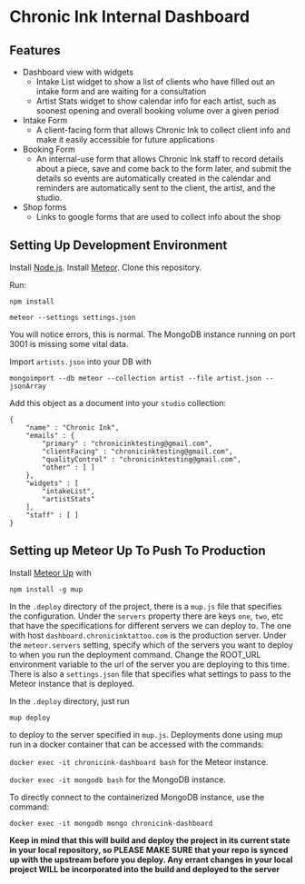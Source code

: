 # Chronic Ink Internal Dashboard

## Features
- Dashboard view with widgets
  - Intake List widget to show a list of clients who have filled out an intake form and are waiting for a consultation
  - Artist Stats widget to show calendar info for each artist, such as soonest opening and overall booking volume over a given period
- Intake Form
  - A client-facing form that allows Chronic Ink to collect client info and make it easily accessible for future applications
- Booking Form
  - An internal-use form that allows Chronic Ink staff to record details about a piece, save and come back to the form later, and submit the details so events are automatically created in the calendar and reminders are automatically sent to the client, the artist, and the studio.
- Shop forms
  - Links to google forms that are used to collect info about the shop


## Setting Up Development Environment

Install [Node.js](https://nodejs.org/en/). Install [Meteor](https://www.meteor.com/). Clone this repository. 

Run:

`npm install`

`meteor --settings settings.json`

You will notice errors, this is normal. The MongoDB instance running on port 3001 is missing some vital data. 

Import `artists.json` into your DB with 

`mongoimport --db meteor --collection artist --file artist.json --jsonArray`

Add this object as a document into your `studio` collection:

```
{
	"name" : "Chronic Ink",
	"emails" : {
		"primary" : "chronicinktesting@gmail.com",
		"clientFacing" : "chronicinktesting@gmail.com",
		"qualityControl" : "chronicinktesting@gmail.com",
		"other" : [ ]
	},
	"widgets" : [
		"intakeList",
		"artistStats"
	],
	"staff" : [ ]
}
```

## Setting up Meteor Up To Push To Production

Install [Meteor Up](https://github.com/zodern/meteor-up) with 

`npm install -g mup`

In the `.deploy` directory of the project, there is a `mup.js` file that specifies the configuration. Under the `servers` property there are keys `one`, `two`, etc that have the specifications for different servers we can deploy to. The one with host `dashboard.chronicinktattoo.com` is the production server. Under the `meteor.servers` setting, specify which of the servers you want to deploy to when you run the deployment command. Change the ROOT_URL environment variable to the url of the server you are deploying to this time. There is also a `settings.json` file that specifies what settings to pass to the Meteor instance that is deployed.

In the `.deploy` directory, just run 

`mup deploy`

to deploy to the server specified in `mup.js`. Deployments done using mup run in a docker container that can be accessed with the commands:

`docker exec -it chronicink-dashboard bash` for the Meteor instance.

`docker exec -it mongodb bash` for the MongoDB instance.

To directly connect to the containerized MongoDB instance, use the command:

`docker exec -it mongodb mongo chronicink-dashboard`

**Keep in mind that this will build and deploy the project in its current state in your local repository, so PLEASE MAKE SURE that your repo is synced up with the upstream before you deploy. Any errant changes in your local project WILL be incorporated into the build and deployed to the server**
